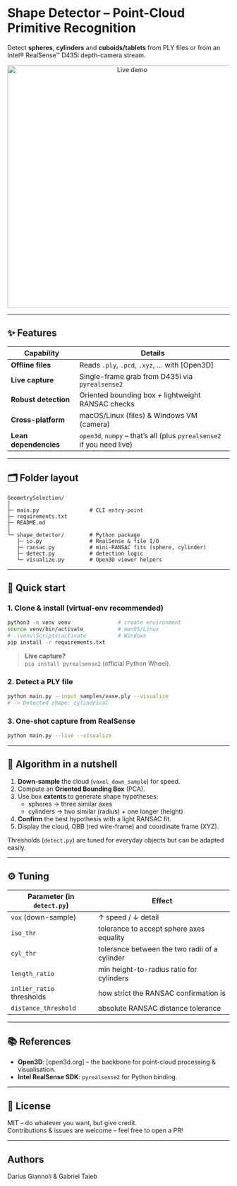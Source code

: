 # Shape Detector – Point-Cloud Primitive Recognition  
Detect **spheres**, **cylinders** and **cuboids/tablets** from PLY files or from an Intel® RealSense™ D435i depth-camera stream.

<p align="center">
  <img src="docs/demo.gif" width="550" alt="Live demo">
</p>

---

## ✨ Features
| Capability | Details |
|------------|---------|
| **Offline files** | Reads `.ply`, `.pcd`, `.xyz`, … with [Open3D] |
| **Live capture** | Single-frame grab from D435i via `pyrealsense2` |
| **Robust detection** | Oriented bounding box *+* lightweight RANSAC checks |
| **Cross-platform** | macOS/Linux (files) & Windows VM (camera) |
| **Lean dependencies** | `open3d`, `numpy` – that’s all (plus `pyrealsense2` if you need live) |

---

## 🗂 Folder layout
```
GeometrySelection/
│
├─ main.py                # CLI entry-point
├─ requirements.txt
├─ README.md
│
└─ shape_detector/        # Python package
   ├─ io.py               # RealSense & file I/O
   ├─ ransac.py           # mini-RANSAC fits (sphere, cylinder)
   ├─ detect.py           # detection logic
   └─ visualize.py        # Open3D viewer helpers
```

---

## 🚀 Quick start

### 1. Clone & install (virtual-env recommended)
```bash
python3 -m venv venv               # create environment
source venv/bin/activate           # macOS/Linux
# .\venv\Scripts\activate          # Windows
pip install -r requirements.txt
```
> **Live capture?**  
> `pip install pyrealsense2` (official Python Wheel).

### 2. Detect a PLY file
```bash
python main.py --input samples/vase.ply --visualize
# -> Detected shape: cylindrical
```

### 3. One-shot capture from RealSense
```bash
python main.py --live --visualize
```

---

## 🧠 Algorithm in a nutshell

1. **Down-sample** the cloud (`voxel_down_sample`) for speed.  
2. Compute an **Oriented Bounding Box** (PCA).  
3. Use box **extents** to generate shape hypotheses:  
   * spheres → three similar axes  
   * cylinders → two similar (radius) + one longer (height)  
4. **Confirm** the best hypothesis with a light RANSAC fit.  
5. Display the cloud, OBB (red wire-frame) and coordinate frame (XYZ).

Thresholds (`detect.py`) are tuned for everyday objects but can be adapted easily.

---

## ⚙️ Tuning

| Parameter (in `detect.py`) | Effect |
|----------------------------|--------|
| `vox` (down-sample)        | ↑ speed / ↓ detail |
| `iso_thr`                  | tolerance to accept sphere axes equality |
| `cyl_thr`                  | tolerance between the two radii of a cylinder |
| `length_ratio`             | min height-to-radius ratio for cylinders |
| `inlier_ratio` thresholds  | how strict the RANSAC confirmation is |
| `distance_threshold`       | absolute RANSAC distance tolerance |

---

## 📚 References
* **Open3D**: [open3d.org] – the backbone for point-cloud processing & visualisation.  
* **Intel RealSense SDK**: `pyrealsense2` for Python binding.

---

## 📝 License
MIT – do whatever you want, but give credit.  
Contributions & issues are welcome – feel free to open a PR!

---
## Authors
Darius Giannoli & Gabriel Taieb
